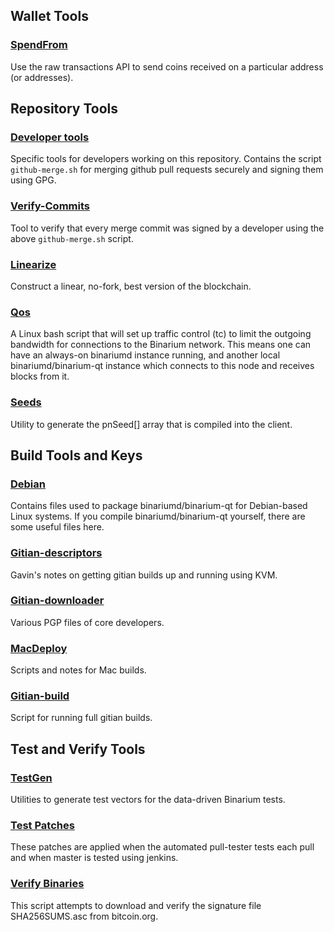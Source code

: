 Wallet Tools
---------------------

### [SpendFrom](/contrib/spendfrom) ###

Use the raw transactions API to send coins received on a particular
address (or addresses).

Repository Tools
---------------------

### [Developer tools](/contrib/devtools) ###
Specific tools for developers working on this repository.
Contains the script `github-merge.sh` for merging github pull requests securely and signing them using GPG.

### [Verify-Commits](/contrib/verify-commits) ###
Tool to verify that every merge commit was signed by a developer using the above `github-merge.sh` script.

### [Linearize](/contrib/linearize) ###
Construct a linear, no-fork, best version of the blockchain.

### [Qos](/contrib/qos) ###

A Linux bash script that will set up traffic control (tc) to limit the outgoing
bandwidth for connections to the Binarium network. This means one can have an
always-on binariumd instance running, and another local binariumd/binarium-qt
instance which connects to this node and receives blocks from it.

### [Seeds](/contrib/seeds) ###
Utility to generate the pnSeed[] array that is compiled into the client.

Build Tools and Keys
---------------------

### [Debian](/contrib/debian) ###
Contains files used to package binariumd/binarium-qt
for Debian-based Linux systems. If you compile binariumd/binarium-qt yourself, there are some useful files here.

### [Gitian-descriptors](/contrib/gitian-descriptors) ###
Gavin's notes on getting gitian builds up and running using KVM.

### [Gitian-downloader](/contrib/gitian-downloader)
Various PGP files of core developers. 

### [MacDeploy](/contrib/macdeploy) ###
Scripts and notes for Mac builds. 

### [Gitian-build](/contrib/gitian-build.sh) ###
Script for running full gitian builds.

Test and Verify Tools 
---------------------

### [TestGen](/contrib/testgen) ###
Utilities to generate test vectors for the data-driven Binarium tests.

### [Test Patches](/contrib/test-patches) ###
These patches are applied when the automated pull-tester
tests each pull and when master is tested using jenkins.

### [Verify Binaries](/contrib/verifybinaries) ###
This script attempts to download and verify the signature file SHA256SUMS.asc from bitcoin.org.